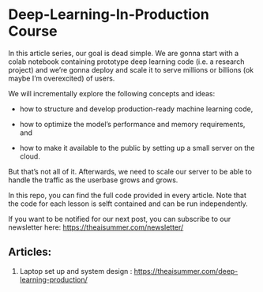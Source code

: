 # Deep-Learning-In-Production Course

In this article series, our goal is dead simple. We are gonna start with a colab notebook containing prototype deep learning code (i.e. a research project) and we’re gonna deploy and scale it to serve millions or billions (ok maybe I’m overexcited) of users.

We will incrementally explore the following concepts and ideas:

- how to structure and develop production-ready machine learning code,

- how to optimize the model’s performance and memory requirements, and

- how to make it available to the public by setting up a small server on the cloud.

But that’s not all of it. Afterwards, we need to scale our server to be able to handle the traffic as the userbase grows and grows.

In this repo, you can find the full code provided in every article. Note that the code for each lesson is selft contained and can be run independently.

If you want to be notified for our next post, you can subscribe to our newsletter here: https://theaisummer.com/newsletter/


## Articles:

1. Laptop set up and system design  : https://theaisummer.com/deep-learning-production/


